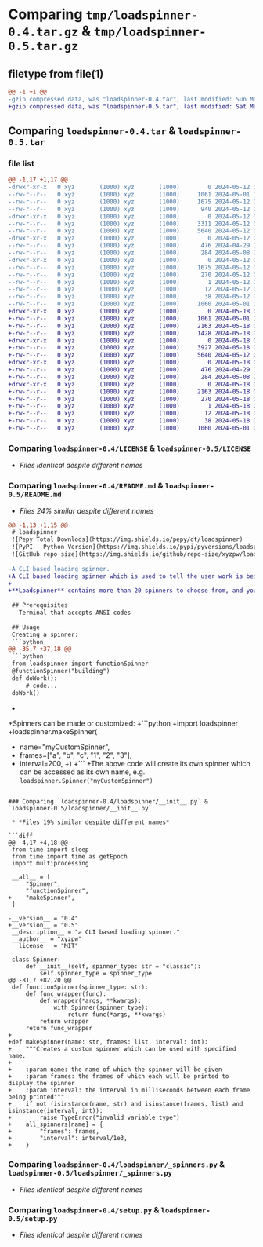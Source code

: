 # Comparing `tmp/loadspinner-0.4.tar.gz` & `tmp/loadspinner-0.5.tar.gz`

## filetype from file(1)

```diff
@@ -1 +1 @@
-gzip compressed data, was "loadspinner-0.4.tar", last modified: Sun May 12 09:18:13 2024, max compression
+gzip compressed data, was "loadspinner-0.5.tar", last modified: Sat May 18 04:56:41 2024, max compression
```

## Comparing `loadspinner-0.4.tar` & `loadspinner-0.5.tar`

### file list

```diff
@@ -1,17 +1,17 @@
-drwxr-xr-x   0 xyz       (1000) xyz       (1000)        0 2024-05-12 09:18:13.539399 loadspinner-0.4/
--rw-r--r--   0 xyz       (1000) xyz       (1000)     1061 2024-05-01 16:53:43.000000 loadspinner-0.4/LICENSE
--rw-r--r--   0 xyz       (1000) xyz       (1000)     1675 2024-05-12 09:18:13.539399 loadspinner-0.4/PKG-INFO
--rw-r--r--   0 xyz       (1000) xyz       (1000)      940 2024-05-12 09:08:44.000000 loadspinner-0.4/README.md
-drwxr-xr-x   0 xyz       (1000) xyz       (1000)        0 2024-05-12 09:18:13.538399 loadspinner-0.4/loadspinner/
--rw-r--r--   0 xyz       (1000) xyz       (1000)     3311 2024-05-12 09:17:57.000000 loadspinner-0.4/loadspinner/__init__.py
--rw-r--r--   0 xyz       (1000) xyz       (1000)     5640 2024-05-12 08:59:13.000000 loadspinner-0.4/loadspinner/_spinners.py
-drwxr-xr-x   0 xyz       (1000) xyz       (1000)        0 2024-05-12 09:18:13.538399 loadspinner-0.4/loadspinner/tools/
--rw-r--r--   0 xyz       (1000) xyz       (1000)      476 2024-04-29 18:02:17.000000 loadspinner-0.4/loadspinner/tools/demo.py
--rw-r--r--   0 xyz       (1000) xyz       (1000)      284 2024-05-08 23:02:02.000000 loadspinner-0.4/loadspinner/tools/preview.py
-drwxr-xr-x   0 xyz       (1000) xyz       (1000)        0 2024-05-12 09:18:13.538399 loadspinner-0.4/loadspinner.egg-info/
--rw-r--r--   0 xyz       (1000) xyz       (1000)     1675 2024-05-12 09:18:13.000000 loadspinner-0.4/loadspinner.egg-info/PKG-INFO
--rw-r--r--   0 xyz       (1000) xyz       (1000)      270 2024-05-12 09:18:13.000000 loadspinner-0.4/loadspinner.egg-info/SOURCES.txt
--rw-r--r--   0 xyz       (1000) xyz       (1000)        1 2024-05-12 09:18:13.000000 loadspinner-0.4/loadspinner.egg-info/dependency_links.txt
--rw-r--r--   0 xyz       (1000) xyz       (1000)       12 2024-05-12 09:18:13.000000 loadspinner-0.4/loadspinner.egg-info/top_level.txt
--rw-r--r--   0 xyz       (1000) xyz       (1000)       38 2024-05-12 09:18:13.539399 loadspinner-0.4/setup.cfg
--rw-r--r--   0 xyz       (1000) xyz       (1000)     1060 2024-05-01 07:28:17.000000 loadspinner-0.4/setup.py
+drwxr-xr-x   0 xyz       (1000) xyz       (1000)        0 2024-05-18 04:56:41.885583 loadspinner-0.5/
+-rw-r--r--   0 xyz       (1000) xyz       (1000)     1061 2024-05-01 16:53:43.000000 loadspinner-0.5/LICENSE
+-rw-r--r--   0 xyz       (1000) xyz       (1000)     2163 2024-05-18 04:56:41.885583 loadspinner-0.5/PKG-INFO
+-rw-r--r--   0 xyz       (1000) xyz       (1000)     1428 2024-05-18 04:53:05.000000 loadspinner-0.5/README.md
+drwxr-xr-x   0 xyz       (1000) xyz       (1000)        0 2024-05-18 04:56:41.884584 loadspinner-0.5/loadspinner/
+-rw-r--r--   0 xyz       (1000) xyz       (1000)     3927 2024-05-18 04:34:14.000000 loadspinner-0.5/loadspinner/__init__.py
+-rw-r--r--   0 xyz       (1000) xyz       (1000)     5640 2024-05-12 08:59:13.000000 loadspinner-0.5/loadspinner/_spinners.py
+drwxr-xr-x   0 xyz       (1000) xyz       (1000)        0 2024-05-18 04:56:41.885583 loadspinner-0.5/loadspinner/tools/
+-rw-r--r--   0 xyz       (1000) xyz       (1000)      476 2024-04-29 18:02:17.000000 loadspinner-0.5/loadspinner/tools/demo.py
+-rw-r--r--   0 xyz       (1000) xyz       (1000)      284 2024-05-08 23:02:02.000000 loadspinner-0.5/loadspinner/tools/preview.py
+drwxr-xr-x   0 xyz       (1000) xyz       (1000)        0 2024-05-18 04:56:41.885583 loadspinner-0.5/loadspinner.egg-info/
+-rw-r--r--   0 xyz       (1000) xyz       (1000)     2163 2024-05-18 04:56:41.000000 loadspinner-0.5/loadspinner.egg-info/PKG-INFO
+-rw-r--r--   0 xyz       (1000) xyz       (1000)      270 2024-05-18 04:56:41.000000 loadspinner-0.5/loadspinner.egg-info/SOURCES.txt
+-rw-r--r--   0 xyz       (1000) xyz       (1000)        1 2024-05-18 04:56:41.000000 loadspinner-0.5/loadspinner.egg-info/dependency_links.txt
+-rw-r--r--   0 xyz       (1000) xyz       (1000)       12 2024-05-18 04:56:41.000000 loadspinner-0.5/loadspinner.egg-info/top_level.txt
+-rw-r--r--   0 xyz       (1000) xyz       (1000)       38 2024-05-18 04:56:41.885583 loadspinner-0.5/setup.cfg
+-rw-r--r--   0 xyz       (1000) xyz       (1000)     1060 2024-05-01 07:28:17.000000 loadspinner-0.5/setup.py
```

### Comparing `loadspinner-0.4/LICENSE` & `loadspinner-0.5/LICENSE`

 * *Files identical despite different names*

### Comparing `loadspinner-0.4/README.md` & `loadspinner-0.5/README.md`

 * *Files 24% similar despite different names*

```diff
@@ -1,13 +1,15 @@
 # loadspinner
 ![Pepy Total Downlods](https://img.shields.io/pepy/dt/loadspinner)
 ![PyPI - Python Version](https://img.shields.io/pypi/pyversions/loadspinner)
 ![GitHub repo size](https://img.shields.io/github/repo-size/xyzpw/loadspinner)
 
-A CLI based loading spinner.
+A CLI based loading spinner which is used to tell the user work is being done in the background.
+
+**Loadspinner** contains more than 20 spinners to choose from, and you can even create your own spinner.
 
 ## Prerequisites
 - Terminal that accepts ANSI codes
 
 ## Usage
 Creating a spinner:
 ```python
@@ -35,7 +37,18 @@
 ```python
 from loadspinner import functionSpinner
 @functionSpinner("building")
 def doWork():
     # code...
 doWork()
 ```
+
+Spinners can be made or customized:
+```python
+import loadspinner
+loadspinner.makeSpinner(
+    name="myCustomSpinner",
+    frames=["a", "b", "c", "1", "2", "3"],
+    interval=200,
+)
+```
+The above code will create its own spinner which can be accessed as its own name, e.g. `loadspinner.Spinner("myCustomSpinner")`
```

### Comparing `loadspinner-0.4/loadspinner/__init__.py` & `loadspinner-0.5/loadspinner/__init__.py`

 * *Files 19% similar despite different names*

```diff
@@ -4,17 +4,18 @@
 from time import sleep
 from time import time as getEpoch
 import multiprocessing
 
 __all__ = [
     "Spinner",
     "functionSpinner",
+    "makeSpinner",
 ]
 
-__version__ = "0.4"
+__version__ = "0.5"
 __description__ = "a CLI based loading spinner."
 __author__ = "xyzpw"
 __license__ = "MIT"
 
 class Spinner:
     def __init__(self, spinner_type: str = "classic"):
         self.spinner_type = spinner_type
@@ -81,7 +82,20 @@
 def functionSpinner(spinner_type: str):
     def func_wrapper(func):
         def wrapper(*args, **kwargs):
             with Spinner(spinner_type):
                 return func(*args, **kwargs)
         return wrapper
     return func_wrapper
+
+def makeSpinner(name: str, frames: list, interval: int):
+    """Creates a custom spinner which can be used with specified name.
+
+    :param name: the name of which the spinner will be given
+    :param frames: the frames of which each will be printed to display the spinner
+    :param interval: the interval in milliseconds between each frame being printed"""
+    if not (isinstance(name, str) and isinstance(frames, list) and isinstance(interval, int)):
+        raise TypeError("invalid variable type")
+    all_spinners[name] = {
+        "frames": frames,
+        "interval": interval/1e3,
+    }
```

### Comparing `loadspinner-0.4/loadspinner/_spinners.py` & `loadspinner-0.5/loadspinner/_spinners.py`

 * *Files identical despite different names*

### Comparing `loadspinner-0.4/setup.py` & `loadspinner-0.5/setup.py`

 * *Files identical despite different names*

